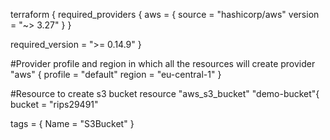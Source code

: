 terraform {
  required_providers {
    aws = {
      source  = "hashicorp/aws"
      version = "~> 3.27"
    }
  }

  required_version = ">= 0.14.9"
}

#Provider profile and region in which all the resources will create
provider "aws" {
  profile = "default"
  region  = "eu-central-1"
}

#Resource to create s3 bucket
resource "aws_s3_bucket" "demo-bucket"{
  bucket = "rips29491"

  tags = {
    Name = "S3Bucket"
  }

